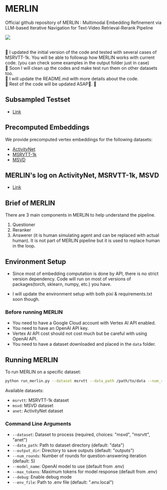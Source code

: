 # MERLIN

Official github repository of MERLIN : Multimodal Embedding Refinement via LLM-based Iterative Navigation for Text-Video Retrieval-Rerank Pipeline

<div style='display:flex; gap: 0.25rem; '>
<a href='https://arxiv.org/abs/2407.12508'><img src='https://img.shields.io/badge/Paper-PDF-blue'></a>
</div>
<br>

🔴 I updated the initial version of the code and tested with several cases of MSRVTT-1k. You will be able to followup how MERLIN works with current code. (you can check some examples in the output folder just in case)<br>
🔴 Soon I will clean up the codes and make test run them on other datasets too.<br>
🔴 I will update the README.md with more details about the code.<br>
🚧 Rest of the code will be updated ASAP🙏. 🚧


## Subsampled Testset
- [Link](https://drive.google.com/drive/folders/19IPbbbV-ugZdqYCHHY5R-m4bCECy4-hd?usp=sharing)

## Precomputed Embeddings

We provide precomputed vertex embeddings for the following datasets:
- [ActivityNet](https://drive.google.com/drive/folders/1xr49ADvTqIGbnbg6Xvd0PAh3gklwKvaI?usp=drive_link) 
- [MSRVTT-1k](https://drive.google.com/drive/folders/1xr49ADvTqIGbnbg6Xvd0PAh3gklwKvaI?usp=drive_link) 
- [MSVD](https://drive.google.com/drive/folders/1xr49ADvTqIGbnbg6Xvd0PAh3gklwKvaI?usp=drive_link) 

## MERLIN's log on ActivityNet, MSRVTT-1k, MSVD
- [Link](https://drive.google.com/drive/folders/1E2zjiMVTtuEQA4Hs6RwsCbxVwUQ88W_F?usp=sharing)

## Brief of MERLIN
There are 3 main components in MERLIN to help understand the pipeline.
1. Questioner 
2. Reranker
3. Answerer (it is human simulating agent and can be replaced with actual human). It is not part of MERLIN pipeline but it is used to replace human in the loop.

## Environment Setup 

* Since most of embedding computation is done by API, there is no strict version dependency. Code will run on most of versions of packages(torch, sklearn, numpy, etc.) you have. 

* I will update the environment setup with both pixi & requirements.txt soon though.

### Before running MERLIN

* You need to have a Google Cloud account with Vertex AI API enabled.
* You need to have an OpenAI API key.
* Vertex AI API cost should not cost much but be careful with using OpenAI API.
* You need to have a dataset downloaded and placed in the `data` folder.


## Running MERLIN

To run MERLIN on a specific dataset:

```bash
python run_merlin.py --dataset msrvtt --data_path /path/to/data --num_rounds 5
```

Available datasets:
- `msrvtt`: MSRVTT-1k dataset
- `msvd`: MSVD dataset
- `anet`: ActivityNet dataset

### Command Line Arguments

- `--dataset`: Dataset to process (required, choices: "msvd", "msrvtt", "anet")
- `--data_path`: Path to dataset directory (default: "data")
- `--output_dir`: Directory to save outputs (default: "outputs")
- `--num_rounds`: Number of rounds for question-answering iteration (default: 5)
- `--model_name`: OpenAI model to use (default from .env)
- `--max_tokens`: Maximum tokens for model response (default from .env)
- `--debug`: Enable debug mode
- `--env_file`: Path to .env file (default: ".env.local")
